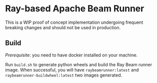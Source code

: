 # Ray-based Apache Beam Runner #

This is a WIP proof of concept implementation undergoing frequent breaking changes and should not be used in production.

## Build ##

*Prerequisite*: you need to have docker installed on your machine.

Run `build.sh` to generate python wheels and build the Ray Beam runner image. When successful, you will have `raybeamrunner:latest` and `raybeamrunner-buildwheel:latest` two images generated.
